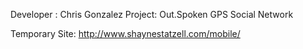 Developer : Chris Gonzalez
Project: Out.Spoken GPS Social Network

Temporary Site: http://www.shaynestatzell.com/mobile/

